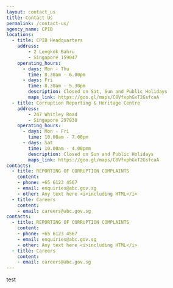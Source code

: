 ```yaml
---
layout: contact_us
title: Contact Us
permalink: /contact-us/
agency_name: CPIB
locations:
  - title: CPIB Headquarters
    address:
        - 2 Lengkok Bahru
        - Singapore 159047
    operating_hours:
      - days: Mon - Thu
        time: 8.30am - 6.00pm
      - days: Fri
        time: 8.30am - 5.30pm
        description: Closed on Sat, Sun and Public Holidays
        maps_link: https://goo.gl/maps/C8VfxphGxT2GsfcaA
  - title: Corruption Reporting & Heritage Centre
    address:
        - 247 Whitley Road
        - Singapore 297830
    operating_hours:
      - days: Mon - Fri
        time: 10.00am - 7.00pm
      - days: Sat
        time: 10.00am - 4.00pmm
        description: Closed on Sun and Public Holidays
        maps_link: https://goo.gl/maps/C8VfxphGxT2GsfcaA
contacts:
  - title: REPORTING OF CORRUPTION COMPLAINTS
    content:
    - phone: +65 6123 4567
    - email: enquiries@abc.gov.sg
    - other: Any text here <i>including HTML</i>
  - title: Careers
    content:
    - email: careers@abc.gov.sg
contacts:
  - title: REPORTING OF CORRUPTION COMPLAINTS
    content:
    - phone: +65 6123 4567
    - email: enquiries@abc.gov.sg
    - other: Any text here <i>including HTML</i>
  - title: Careers
    content:
    - email: careers@abc.gov.sg
---
```


test
